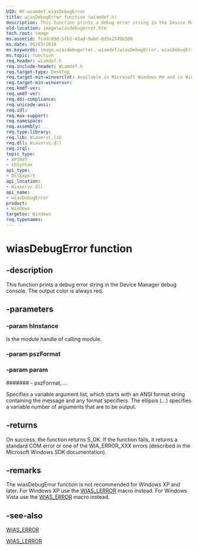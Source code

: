 ```yaml
---
UID: NF:wiamdef.wiasDebugError
title: wiasDebugError function (wiamdef.h)
description: This function prints a debug error string in the Device Manager debug console. The output color is always red.
old-location: image\wiasdebugerror.htm
tech.root: image
ms.assetid: fcddc83d-5fb1-43ad-9abd-8d5e2549b580
ms.date: 05/03/2018
ms.keywords: image.wiasdebugerror, wiamdef/wiasDebugError, wiasDebugError, wiasDebugError function [Imaging Devices], wiasFncs_0ccba388-a6ca-42b9-acd5-720b6763a202.xml
ms.topic: function
req.header: wiamdef.h
req.include-header: Wiamdef.h
req.target-type: Desktop
req.target-min-winverclnt: Available in Microsoft Windows Me and in Windows XP and later versions of the Windows operating systems.
req.target-min-winversvr: 
req.kmdf-ver: 
req.umdf-ver: 
req.ddi-compliance: 
req.unicode-ansi: 
req.idl: 
req.max-support: 
req.namespace: 
req.assembly: 
req.type-library: 
req.lib: Wiaservc.lib
req.dll: Wiaservc.dll
req.irql: 
topic_type:
- APIRef
- kbSyntax
api_type:
- DllExport
api_location:
- Wiaservc.dll
api_name:
- wiasDebugError
product:
- Windows
targetos: Windows
req.typenames: 
---
```


# wiasDebugError function


## -description


This function prints a debug error string in the Device Manager debug console. The output color is always red.


## -parameters




### -param hInstance

Is the module handle of calling module.


### -param pszFormat




### -param param






####### - pszFormat, ...

Specifies a variable argument list, which starts with an ANSI format string containing the message and any format specifiers. The ellipsis (...) specifies a variable number of arguments that are to be output.


## -returns



On success, the function returns S_OK. If the function fails, it returns a standard COM error or one of the WIA_ERROR_XXX errors (described in the Microsoft Windows SDK documentation).




## -remarks



The wiasDebugError function is not recommended for Windows XP and later. For Windows XP use the <a href="https://docs.microsoft.com/windows-hardware/drivers/ddi/content/wiamdef/nf-wiamdef-wias_lerror">WIAS_LERROR</a> macro instead. For Windows Vista use the <a href="https://docs.microsoft.com/windows-hardware/drivers/ddi/content/wiamdef/nf-wiamdef-wias_error">WIAS_ERROR</a> macro instead.




## -see-also




<a href="https://docs.microsoft.com/windows-hardware/drivers/ddi/content/wiamdef/nf-wiamdef-wias_error">WIAS_ERROR</a>



<a href="https://docs.microsoft.com/windows-hardware/drivers/ddi/content/wiamdef/nf-wiamdef-wias_lerror">WIAS_LERROR</a>
 

 


